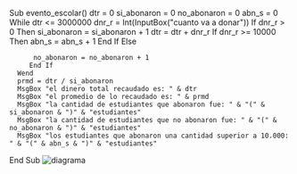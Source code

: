 Sub evento_escolar()
     dtr = 0
     si_abonaron = 0
     no_abonaron = 0
     abn_s = 0
     While dtr <= 3000000
         dnr_r = Int(InputBox("cuanto va a donar"))
         If dnr_r > 0 Then
            si_abonaron = si_abonaron + 1
            dtr = dtr + dnr_r
            If dnr_r >= 10000 Then
               abn_s = abn_s + 1
            End If
         Else
         
          no_abonaron = no_abonaron + 1
         End If
      Wend
      prmd = dtr / si_abonaron
      MsgBox "el dinero total recaudado es: " & dtr
      MsgBox "el promedio de lo recaudado es: " & prmd
      MsgBox "la cantidad de estudiantes que abonaron fue: " & "(" & si_abonaron & ")" & "estudiantes"
      MsgBox "la cantidad de estudiantes que no abonaron fue: " & "(" & no_abonaron & ")" & "estudiantes"
      MsgBox "los estudiantes que abonaron una cantidad superior a 10.000: " & "(" & abn_s & ")" & "estudiantes"
      
End Sub
![diagrama](digrama.jpeg)